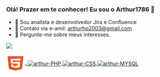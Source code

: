 ### Olá! Prazer em te conhecer! Eu sou o Arthur1786 👋

- 🔭 Sou analista e desenvolvedor Jira e Confluence
- 👯 Contato via e-amil: arthurhp2003@gmail.com
- 💬 Pergunte-me sobre meus interesses.

<div>
  <a href="https://github.com/arthur1786">
  <img height="180em" src="https://github-readme-stats.vercel.app/api?username=arthur1786&show_icons=true&theme=white&include_all_commits=true&count_private=true"/>
  
</div>
  
<div style="display: inline_block"><br>
   <img align="center" alt="arthur-HTML" height="40" width="50" src="https://raw.githubusercontent.com/devicons/devicon/master/icons/html5/html5-original.svg">.
   <img align="center" alt="arthur-PHP" height="50" width="60" src="https://cdn.jsdelivr.net/gh/devicons/devicon/icons/php/php-original.svg" />
   <img align="center" alt="arthur-CSS" height="40" width="50" src="https://cdn.jsdelivr.net/gh/devicons/devicon/icons/css3/css3-original.svg" />
   <img align="center" alt="arthur-MYSQL" height="40" width="50" src="https://cdn.jsdelivr.net/gh/devicons/devicon/icons/mysql/mysql-original.svg" />
  </div>
